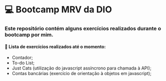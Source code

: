 # :computer: Bootcamp MRV da DIO
### Este repositório contém alguns exercícios realizados durante o bootcamp por mim.

#### :book: Lista de exercícios realizados até o momento:

- Contador;
- To-do List;
- Just Cats (utilização do javascript assíncrono para chamada à API);
- Contas bancárias (exercício de orientação à objetos em javascript);
